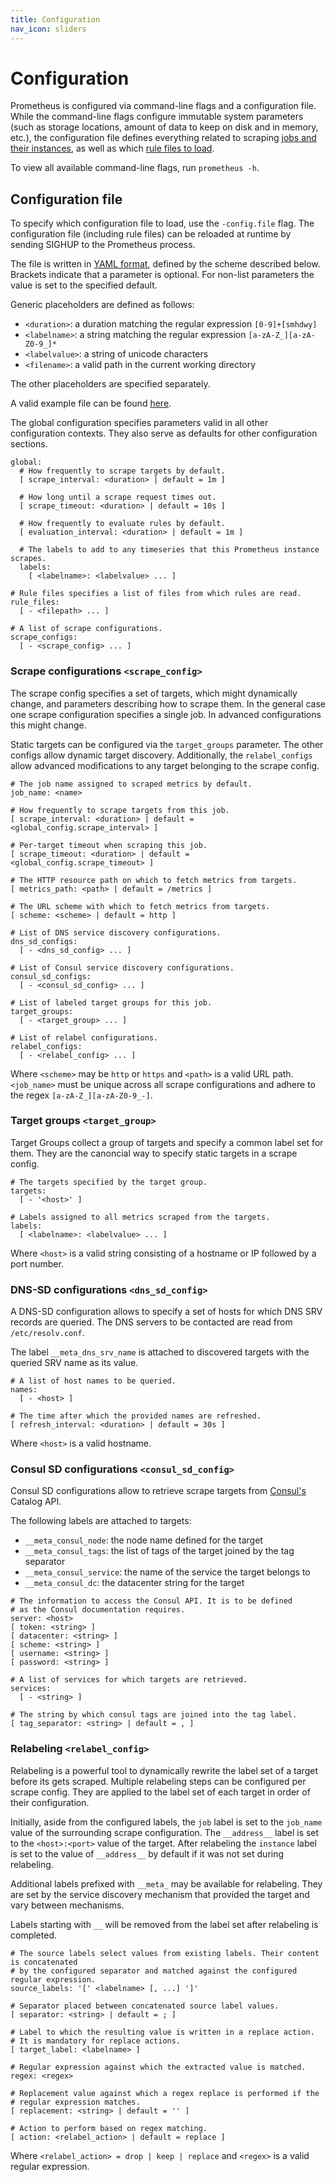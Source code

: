 ```yaml
---
title: Configuration
nav_icon: sliders
---
```


# Configuration

Prometheus is configured via command-line flags and a configuration file. While
the command-line flags configure immutable system parameters (such as storage
locations, amount of data to keep on disk and in memory, etc.), the
configuration file defines everything related to scraping [jobs and their
instances](/docs/concepts/jobs_instances/), as well as which [rule files to
load](/docs/querying/rules/#configuring-rules).

To view all available command-line flags, run `prometheus -h`.


## Configuration file

To specify which configuration file to load, use the `-config.file` flag.
The configuration file (including rule files) can be reloaded at runtime by 
sending SIGHUP to the Prometheus process.

The file is written in [YAML format](http://en.wikipedia.org/wiki/YAML),
defined by the scheme described below.
Brackets indicate that a parameter is optional. For non-list parameters the
value is set to the specified default.

Generic placeholders are defined as follows:

* `<duration>`: a duration matching the regular expression `[0-9]+[smhdwy]`
* `<labelname>`: a string matching the regular expression `[a-zA-Z_][a-zA-Z0-9_]*`
* `<labelvalue>`: a string of unicode characters
* `<filename>`: a valid path in the current working directory

The other placeholders are specified separately.

A valid example file can be found [here](https://github.com/prometheus/prometheus/blob/fabxc/sd_yamlcfg/config/testdata/conf.good.yml).

The global configuration specifies parameters valid in all other configuration
contexts. They also serve as defaults for other configuration sections.


```
global:
  # How frequently to scrape targets by default.
  [ scrape_interval: <duration> | default = 1m ]

  # How long until a scrape request times out.
  [ scrape_timeout: <duration> | default = 10s ]

  # How frequently to evaluate rules by default.
  [ evaluation_interval: <duration> | default = 1m ]

  # The labels to add to any timeseries that this Prometheus instance scrapes.
  labels:
    [ <labelname>: <labelvalue> ... ]

# Rule files specifies a list of files from which rules are read.
rule_files:
  [ - <filepath> ... ]

# A list of scrape configurations.
scrape_configs:
  [ - <scrape_config> ... ]
```


### Scrape configurations `<scrape_config>`

The scrape config specifies a set of targets, which might dynamically change, and
parameters describing how to scrape them.
In the general case one scrape configuration specifies a single job. In advanced
configurations this might change.

Static targets can be configured via the `target_groups` parameter. The other
configs allow dynamic target discovery. Additionally, the `relabel_configs` allow
advanced modifications to any target belonging to the scrape config.

```
# The job name assigned to scraped metrics by default.
job_name: <name>

# How frequently to scrape targets from this job.
[ scrape_interval: <duration> | default = <global_config.scrape_interval> ] 

# Per-target timeout when scraping this job.
[ scrape_timeout: <duration> | default = <global_config.scrape_timeout> ]

# The HTTP resource path on which to fetch metrics from targets.
[ metrics_path: <path> | default = /metrics ]

# The URL scheme with which to fetch metrics from targets.
[ scheme: <scheme> | default = http ] 

# List of DNS service discovery configurations.
dns_sd_configs:
  [ - <dns_sd_config> ... ]

# List of Consul service discovery configurations.
consul_sd_configs:
  [ - <consul_sd_config> ... ]

# List of labeled target groups for this job.
target_groups:
  [ - <target_group> ... ]

# List of relabel configurations.
relabel_configs:
  [ - <relabel_config> ... ]
```

Where `<scheme>` may be `http` or `https` and `<path>` is a valid URL path.
`<job_name>` must be unique across all scrape configurations and adhere to the
regex `[a-zA-Z_][a-zA-Z0-9_-]`.


### Target groups `<target_group>`

Target Groups collect a group of targets and specify a common label set for them.
They are the canoncial way to specify static targets in a scrape config.

```
# The targets specified by the target group.
targets: 
  [ - '<host>' ]

# Labels assigned to all metrics scraped from the targets.
labels:
  [ <labelname>: <labelvalue> ... ]
```

Where `<host>` is a valid string consisting of a hostname or IP followed by a port 
number.


### DNS-SD configurations `<dns_sd_config>`

A DNS-SD configuration allows to specify a set of hosts for which DNS SRV records are
queried. The DNS servers to be contacted are read from `/etc/resolv.conf`.

The label `__meta_dns_srv_name` is attached to discovered targets with the queried
SRV name as its value.

```
# A list of host names to be queried.
names:
  [ - <host> ]

# The time after which the provided names are refreshed.
[ refresh_interval: <duration> | default = 30s ]
```

Where `<host>` is a valid hostname.


### Consul SD configurations `<consul_sd_config>`

Consul SD configurations allow to retrieve scrape targets from [Consul's](https://www.consul.io)
Catalog API. 

The following labels are attached to targets:

* `__meta_consul_node`: the node name defined for the target
* `__meta_consul_tags`: the list of tags of the target joined by the tag separator
* `__meta_consul_service`: the name of the service the target belongs to
* `__meta_consul_dc`: the datacenter string for the target

``` 
# The information to access the Consul API. It is to be defined
# as the Consul documentation requires.
server: <host>
[ token: <string> ]
[ datacenter: <string> ]
[ scheme: <string> ]
[ username: <string> ]
[ password: <string> ]

# A list of services for which targets are retrieved.
services:
  [ - <string> ]

# The string by which consul tags are joined into the tag label.
[ tag_separator: <string> | default = , ]
```


### Relabeling `<relabel_config>`

Relabeling is a powerful tool to dynamically rewrite the label set of a target before
its gets scraped. Multiple relabeling steps can be configured per scrape config. 
They are applied to the label set of each target in order of their configuration.

Initially, aside from the configured labels, the `job` label is set to the `job_name` value
of the surrounding scrape configuration. The `__address__` label is set to the `<host>:<port>`
value of the target.
After relabeling the `instance` label is set to the value of `__address__` by default if
it was not set during relabeling.

Additional labels prefixed with `__meta_` may be available for relabeling. They are set
by the service discovery mechanism that provided the target and vary between mechanisms.

Labels starting with `__` will be removed from the label set after relabeling is completed.

```
# The source labels select values from existing labels. Their content is concatenated
# by the configured separator and matched against the configured regular expression.
source_labels: '[' <labelname> [, ...] ']'

# Separator placed between concatenated source label values.
[ separator: <string> | default = ; ]

# Label to which the resulting value is written in a replace action.
# It is mandatory for replace actions.
[ target_label: <labelname> ]

# Regular expression against which the extracted value is matched.
regex: <regex>

# Replacement value against which a regex replace is performed if the
# regular expression matches.
[ replacement: <string> | default = '' ]

# Action to perform based on regex matching.
[ action: <relabel_action> | default = replace ]
```

Where  `<relabel_action> = drop | keep | replace` and `<regex>` is a valid
regular expression.

